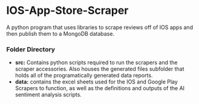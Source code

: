 # IOS-App-Store-Scraper
A python program that uses libraries to scrape reviews off of IOS apps and then publish them to a MongoDB database.
&nbsp;
&nbsp;
&nbsp;
&nbsp;
### Folder Directory
- **src:** Contains python scripts required to run the scrapers and the scraper accessories. Also houses the generated files subfolder that holds all of the programatically generated data reports.
- **data:** contains the excel sheets used for the IOS and Google Play Scrapers to function, as well as the definitions and outputs of the AI sentiment analysis scripts.



